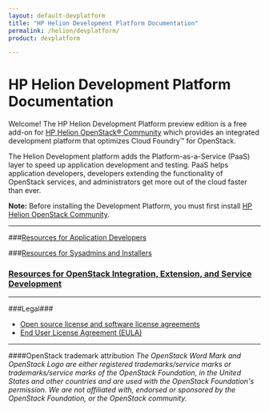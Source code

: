 ```yaml
---
layout: default-devplatform
title: "HP Helion Development Platform Documentation"
permalink: /helion/devplatform/
product: devplatform

---
```

<!--UNDER REVISION-->

# HP Helion Development Platform Documentation

Welcome! The HP Helion Development Platform preview edition is a free add-on for [HP Helion OpenStack&reg; Community](http://www8.hp.com/us/en/cloud/hphelion-openstack-community.html) which provides an integrated development platform that optimizes Cloud Foundry&trade; for OpenStack. 

The Helion Development platform adds the Platform-as-a-Service (PaaS) layer to speed up application development and testing. PaaS helps application developers, developers extending the functionality of OpenStack services, and administrators get more out of the cloud faster than ever.

**Note:**
Before installing the Development Platform, you must first install [HP Helion OpenStack Community](/helion/community/install-virtual/).

----------


###[Resources for Application Developers](/helion/devplatform/appdev/)
  
###[Resources for Sysadmins and Installers](/helion/devplatform/sysadmin/)
  
### [Resources for OpenStack Integration, Extension, and Service Development](/helion/devplatform/servicedev/)


----------

###Legal###
* [Open source license and software license agreements](/helion/openstack/3rd-party-license-agreements/)
* [End User License Agreement (EULA)](/helion/openstack/eula/)

----
####OpenStack trademark attribution
*The OpenStack Word Mark and OpenStack Logo are either registered trademarks/service marks or trademarks/service marks of the OpenStack Foundation, in the United States and other countries and are used with the OpenStack Foundation's permission. We are not affiliated with, endorsed or sponsored by the OpenStack Foundation, or the OpenStack community.*
 
